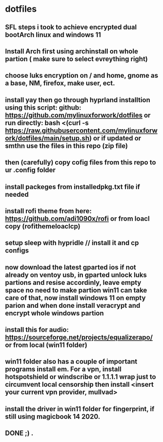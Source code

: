 # dotfiles
## SFL steps i took to achieve encrypted dual bootArch linux and windows 11
## Install Arch first using archinstall on whole partion ( make sure to select evreything right)
## choose luks encryption on / and home, gnome as a base, NM, firefox, make user, ect.
## install yay then go through hyprland installtion using this script: github: https://github.com/mylinuxforwork/dotfiles or run directly: bash <(curl -s https://raw.githubusercontent.com/mylinuxforwork/dotfiles/main/setup.sh) or if updated or smthn use the files in this repo (zip file)
## then (carefully) copy cofig files from this repo to ur .config folder
## install packeges from installedpkg.txt file if needed
## install rofi theme from here: https://github.com/adi1090x/rofi or from loacl copy (rofithemeloaclcp)
## setup sleep with hypridle // install it and cp configs
## now download the latest gparted ios if not already on ventoy usb, in gparted unlock luks partions and resise accordinly, leave empty space no need to make partion win11 can take care of that, now install windows 11 on empty parion and when done install veracrypt and encrypt whole windows partion
## install this for audio: https://sourceforge.net/projects/equalizerapo/ or from local (win11 folder)
## win11 folder also has a couple of important programs install em. For a vpn, install hotspotshield or windscribe or 1.1.1.1 wrap just to circumvent local censorship then install <insert your current vpn provider, mullvad> 
## install the driver in win11 folder for fingerprint, if still using magicbook 14 2020.
## DONE ;) .
